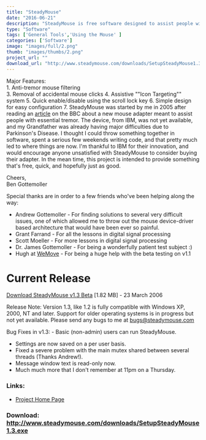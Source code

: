 ```yaml
---
title: "SteadyMouse"
date: "2016-06-21"
description: "SteadyMouse is free software designed to assist people with the hand tremors that commonly go along with Parkinson\'s disease, Multiple sclerosis, etc."
type: "Software"
tags: ['General Tools','Using the Mouse' ]
categories: ['Software']
image: "images/full/2.png"
thumb: "images/thumbs/2.png"
project_url: ""
download_url: "http://www.steadymouse.com/downloads/SetupSteadyMouse1.3.exe"
---
```

<div class="" features="">Major Features: </div><div class="" features="">1. Anti-tremor mouse filtering
</div>3. Removal of accidental mouse clicks
4. Assistive ""Icon Targeting"" system
5. Quick enable/disable using the scroll lock key
6. Simple design for easy configuration
7. 
SteadyMouse was started by me in 2005 after reading an <a href="">article</a> on the BBC about a new mouse adapter meant to assist people with essential tremor. The device, from IBM, was not yet available, and my Grandfather was already having major difficulties due to Parkinson's Disease. I thought I could throw something together in software, spent a serious few weekends writing code, and that pretty much led to where things are now. I'm thankful to IBM for their innovation, and would encourage anyone unsatisfied with SteadyMouse to consider buying their adapter. In the mean time, this project is intended to provide something that's free, quick, and hopefully just as good.  
  
Cheers,  
Ben Gottemoller

Special thanks are in order to a few friends who've been helping along the way:

- Andrew Gottemoller - For finding solutions to several very difficult issues, one of which allowed me to throw out the mouse device-driver based architecture that would have been ever so painful.
- Grant Farrand - For all the lessons in digital signal processing
- Scott Moeller - For more lessons in digital signal processing
- Dr. James Gottemoller - For being a wonderfully patient test subject :)
- Hugh at <a href="">WeMove</a> - For being a huge help with the beta testing on v1.1

Current Release
===============

<div class="" software_release=""><a href="">Download SteadyMouse v1.3 Beta</a> [1.82 MB] - 23 March 2006   
  
Release Note: Version 1.3, like 1.2 is fully compatible with Windows XP, 2000, NT and later. Support for older operating systems is in progress but not yet available. Please send any bugs to me at <a href="" mailto:bugs="">bugs@steadymouse.com </a><div bug_list="" class="">Bug Fixes in v1.3: - Basic (non-admin) users can run SteadyMouse.
- Settings are now saved on a per user basis.
- Fixed a severe problem with the main mutex shared between several threads (Thanks Andrew!).
- Message window text is read-only now.
- Much much more that I don't remember at 11pm on a Thursday.

</div></div>

### Links:
- <a href="http://www.steadymouse.com/">Project Home Page</a>

### Download: http://www.steadymouse.com/downloads/SetupSteadyMouse1.3.exe 